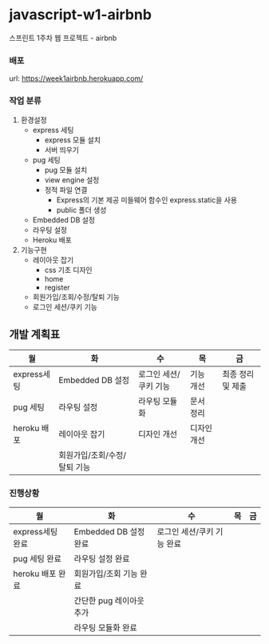 # javascript-w1-airbnb
스프린트 1주차 웹 프로젝트 - airbnb

### 배포
url: https://week1airbnb.herokuapp.com/

### 작업 분류
1. 환경설정
    - express 세팅
        - express 모듈 설치
        - 서버 띄우기
    - pug 세팅
        - pug 모듈 설치
        - view engine 설정
        - 정적 파일 연결
            - Express의 기본 제공 미들웨어 함수인 express.static을 사용
            - public 폴더 생성 
    - Embedded DB 설정
    - 라우팅 설정
    - Heroku 배포
2. 기능구현
    - 레이아웃 잡기
        - css 기초 디자인
        - home
        - register
    - 회원가입/조회/수정/탈퇴 기능
    - 로그인 세션/쿠키 기능

## 개발 계획표
|월|화|수|목|금|
|---|---|---|---|---|
|express세팅 |Embedded DB 설정|로그인 세션/쿠키 기능|기능 개선|최종 정리 및 제출|
|pug 세팅 |라우팅 설정|라우팅 모듈화|문서 정리||
|heroku 배포 |레이아웃 잡기|디자인 개선|디자인 개선||
||회원가입/조회/수정/탈퇴 기능||||


### 진행상황
|월|화|수|목|금|
|---|---|---|---|---|
|express세팅 완료|Embedded DB 설정 완료|로그인 세션/쿠키 기능 완료||
|pug 세팅 완료|라우팅 설정 완료||||
|heroku 배포 완료|회원가입/조회 기능 완료||||
||간단한 pug 레이아웃 추가 ||||
||라우팅 모듈화 완료||||

